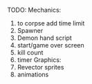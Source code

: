 TODO:
Mechanics:
1. to corpse add time limit
2. Spawner
3. Demon hand script
4. start/game over screen
5. kill count
6. timer
Graphics:
1. Revector sprites
2. animations 
